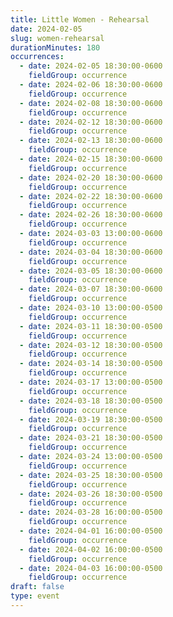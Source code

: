 ```yaml
---
title: Little Women - Rehearsal
date: 2024-02-05
slug: women-rehearsal
durationMinutes: 180
occurrences:
  - date: 2024-02-05 18:30:00-0600
    fieldGroup: occurrence
  - date: 2024-02-06 18:30:00-0600
    fieldGroup: occurrence
  - date: 2024-02-08 18:30:00-0600
    fieldGroup: occurrence
  - date: 2024-02-12 18:30:00-0600
    fieldGroup: occurrence
  - date: 2024-02-13 18:30:00-0600
    fieldGroup: occurrence
  - date: 2024-02-15 18:30:00-0600
    fieldGroup: occurrence
  - date: 2024-02-20 18:30:00-0600
    fieldGroup: occurrence
  - date: 2024-02-22 18:30:00-0600
    fieldGroup: occurrence
  - date: 2024-02-26 18:30:00-0600
    fieldGroup: occurrence
  - date: 2024-03-03 13:00:00-0600
    fieldGroup: occurrence
  - date: 2024-03-04 18:30:00-0600
    fieldGroup: occurrence
  - date: 2024-03-05 18:30:00-0600
    fieldGroup: occurrence
  - date: 2024-03-07 18:30:00-0600
    fieldGroup: occurrence
  - date: 2024-03-10 13:00:00-0500
    fieldGroup: occurrence
  - date: 2024-03-11 18:30:00-0500
    fieldGroup: occurrence
  - date: 2024-03-12 18:30:00-0500
    fieldGroup: occurrence
  - date: 2024-03-14 18:30:00-0500
    fieldGroup: occurrence
  - date: 2024-03-17 13:00:00-0500
    fieldGroup: occurrence
  - date: 2024-03-18 18:30:00-0500
    fieldGroup: occurrence
  - date: 2024-03-19 18:30:00-0500
    fieldGroup: occurrence
  - date: 2024-03-21 18:30:00-0500
    fieldGroup: occurrence
  - date: 2024-03-24 13:00:00-0500
    fieldGroup: occurrence
  - date: 2024-03-25 18:30:00-0500
    fieldGroup: occurrence
  - date: 2024-03-26 18:30:00-0500
    fieldGroup: occurrence
  - date: 2024-03-28 16:00:00-0500
    fieldGroup: occurrence
  - date: 2024-04-01 16:00:00-0500
    fieldGroup: occurrence
  - date: 2024-04-02 16:00:00-0500
    fieldGroup: occurrence
  - date: 2024-04-03 16:00:00-0500
    fieldGroup: occurrence
draft: false
type: event
---
```

